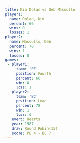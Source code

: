 ```yaml
---
title: Kim Dolan vs Deb Massullo
player1:             
  name: Dolan, Kim   
  percent: 66        
  wins: 0            
  losses: 1          
player2:             
  name: Massullo, Deb
  percent: 78        
  wins: 1            
  losses: 0          
games:
 - player1:          
     team: 'PE'      
     position: Fourth
     percent: 66     
     win: 0          
     loss: 1         
   player2:        
     team: 'BC'    
     position: Lead
     percent: 78   
     win: 1        
     loss: 0       
   event: Hearts        
   year: 1987           
   draw: Round Robin(15)
   score: PE 4 - BC 7   
---
```

